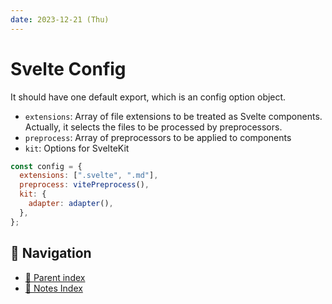 ```yaml
---
date: 2023-12-21 (Thu)
---
```


# Svelte Config

It should have one default export, which is an config option object.

- `extensions`: Array of file extensions to be treated as Svelte components.
  Actually, it selects the files to be processed by preprocessors.
- `preprocess`: Array of preprocessors to be applied to components
- `kit`: Options for SvelteKit

```javascript
const config = {
  extensions: [".svelte", ".md"],
  preprocess: vitePreprocess(),
  kit: {
    adapter: adapter(),
  },
};
```

## 🧭 Navigation

- [🔖 Parent index](index.md)
- [📑 Notes Index](../../../index.md)
